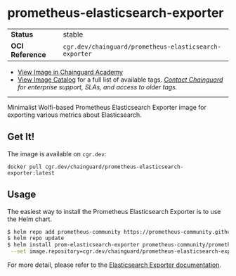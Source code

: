 <!--monopod:start-->
# prometheus-elasticsearch-exporter
| | |
| - | - |
| **Status** | stable |
| **OCI Reference** | `cgr.dev/chainguard/prometheus-elasticsearch-exporter` |


* [View Image in Chainguard Academy](https://edu.chainguard.dev/chainguard/chainguard-images/reference/prometheus-elasticsearch-exporter/overview/)
* [View Image Catalog](https://console.enforce.dev/images/catalog) for a full list of available tags.
*[Contact Chainguard](https://www.chainguard.dev/chainguard-images) for enterprise support, SLAs, and access to older tags.*

---
<!--monopod:end-->

Minimalist Wolfi-based Prometheus Elasticsearch Exporter image for exporting various metrics about Elasticsearch.

## Get It!

The image is available on `cgr.dev`:

```
docker pull cgr.dev/chainguard/prometheus-elasticsearch-exporter:latest
```

## Usage

The easiest way to install the Prometheus Elasticsearch Exporter is to use the Helm chart.

```bash
$ helm repo add prometheus-community https://prometheus-community.github.io/helm-charts
$ helm repo update
$ helm install prom-elasticsearch-exporter prometheus-community/prometheus-elasticsearch-exporter \
 --set image.repository=cgr.dev/chainguard/prometheus-elasticsearch-exporter --set image.tag=latest
```

For more detail, please refer to the [Elasticsearch Exporter documentation](https://github.com/prometheus-community/elasticsearch_exporter).
